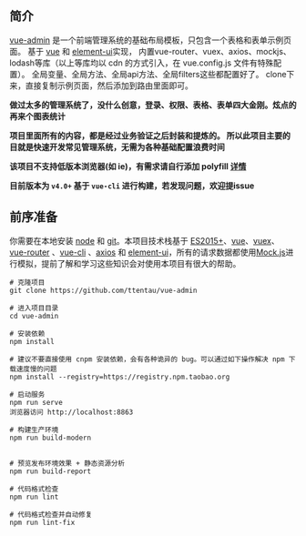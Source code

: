  
## 简介

[vue-admin](https://github.com/ttentau/vue-admin) 是一个前端管理系统的基础布局模板，只包含一个表格和表单示例页面。
基于 [vue](https://github.com/vuejs/vue) 和 [element-ui](https://github.com/ElemeFE/element)实现，
内置vue-router、vuex、axios、mockjs、lodash等库（以上等库均以 cdn 的方式引入，在 vue.config.js 文件有特殊配置）。
全局变量、全局方法、全局api方法、全局filters这些都配置好了。
clone下来，直接复制示例页面，然后添加到路由里面即可。

**做过太多的管理系统了，没什么创意，登录、权限、表格、表单四大金刚。炫点的再来个图表统计**

**项目里面所有的内容，都是经过业务验证之后封装和提炼的。
所以此项目主要的目就是快速开发常见管理系统，无需为各种基础配置浪费时间**

**该项目不支持低版本浏览器(如 ie)，有需求请自行添加 polyfill [详情](https://github.com/PanJiaChen/vue-element-admin/wiki#babel-polyfill)**

**目前版本为 `v4.0+` 基于 `vue-cli` 进行构建，若发现问题，欢迎提issue**

## 前序准备

你需要在本地安装 [node](http://nodejs.org/) 和 [git](https://git-scm.com/)。本项目技术栈基于 [ES2015+](http://es6.ruanyifeng.com/)、[vue](https://cn.vuejs.org/index.html)、[vuex](https://vuex.vuejs.org/zh-cn/)、[vue-router](https://router.vuejs.org/zh-cn/) 、[vue-cli](https://github.com/vuejs/vue-cli) 、[axios](https://github.com/axios/axios) 和 [element-ui](https://github.com/ElemeFE/element)，所有的请求数据都使用[Mock.js](https://github.com/nuysoft/Mock)进行模拟，提前了解和学习这些知识会对使用本项目有很大的帮助。

```
# 克隆项目
git clone https://github.com/ttentau/vue-admin

# 进入项目目录
cd vue-admin

# 安装依赖
npm install

# 建议不要直接使用 cnpm 安装依赖，会有各种诡异的 bug。可以通过如下操作解决 npm 下载速度慢的问题
npm install --registry=https://registry.npm.taobao.org

# 启动服务
npm run serve
浏览器访问 http://localhost:8863

# 构建生产环境
npm run build-modern


# 预览发布环境效果 + 静态资源分析
npm run build-report

# 代码格式检查
npm run lint

# 代码格式检查并自动修复
npm run lint-fix
```
